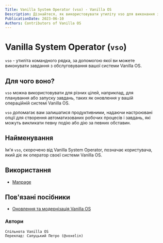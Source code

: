 ```yaml
---
Title: Vanilla System Operator (vso) - Vanilla OS
Description: Дізнайтеся, як використовувати утиліту vso для виконання завдань з обслуговування у Vanilla OS.
PublicationDate: 2023-06-10
Authors: Contributors of Vanilla OS
---
```


# Vanilla System Operator (`vso`)

`vso` - утиліта командного рядка, за допомогою якої ви можете виконувати завдання з обслуговування вашої системи Vanilla OS.

## Для чого воно?

`vso` можна використовувати для різних цілей, наприклад, для планування або запуску завдань, таких як оновлення у вашій операційній системі Vanilla OS.

`vso` допомагає вам залишатися продуктивними, надаючи настроювані опції для створення автоматизованих робочих процесів і завдань, які можуть викликати певну подію або дію за певних обставин.

## Найменування

Ім'я `vso`, скорочено від Vanilla System Operator, позначає користувача, який діє як оператор своєї системи Vanilla OS.

## Використання

-   [Manpage](vso-manpage)

## Пов'язані посібники

-   [Оновлення та модернізація Vanilla OS](https://handbook.vanillaos.org/2022/12/10/updates.html)

### Автори

```text
Спільнота Vanilla OS
Переклад: Сапуцький Петро (@voxelin)
```
